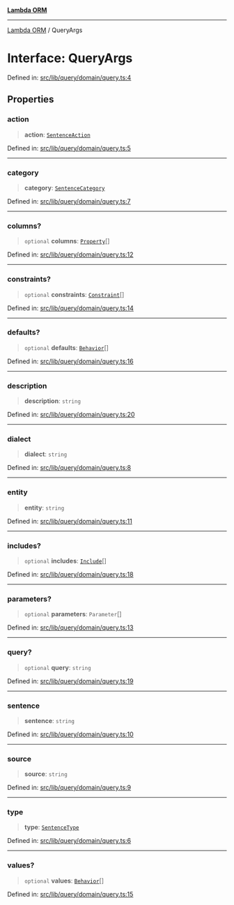 [**Lambda ORM**](../README.md)

***

[Lambda ORM](../README.md) / QueryArgs

# Interface: QueryArgs

Defined in: [src/lib/query/domain/query.ts:4](https://github.com/lambda-orm/lambdaorm/blob/0c7200c61eb042585cd3ed78e0f69b7956734d6b/src/lib/query/domain/query.ts#L4)

## Properties

### action

> **action**: [`SentenceAction`](../enumerations/SentenceAction.md)

Defined in: [src/lib/query/domain/query.ts:5](https://github.com/lambda-orm/lambdaorm/blob/0c7200c61eb042585cd3ed78e0f69b7956734d6b/src/lib/query/domain/query.ts#L5)

***

### category

> **category**: [`SentenceCategory`](../enumerations/SentenceCategory.md)

Defined in: [src/lib/query/domain/query.ts:7](https://github.com/lambda-orm/lambdaorm/blob/0c7200c61eb042585cd3ed78e0f69b7956734d6b/src/lib/query/domain/query.ts#L7)

***

### columns?

> `optional` **columns**: [`Property`](Property.md)[]

Defined in: [src/lib/query/domain/query.ts:12](https://github.com/lambda-orm/lambdaorm/blob/0c7200c61eb042585cd3ed78e0f69b7956734d6b/src/lib/query/domain/query.ts#L12)

***

### constraints?

> `optional` **constraints**: [`Constraint`](Constraint.md)[]

Defined in: [src/lib/query/domain/query.ts:14](https://github.com/lambda-orm/lambdaorm/blob/0c7200c61eb042585cd3ed78e0f69b7956734d6b/src/lib/query/domain/query.ts#L14)

***

### defaults?

> `optional` **defaults**: [`Behavior`](Behavior.md)[]

Defined in: [src/lib/query/domain/query.ts:16](https://github.com/lambda-orm/lambdaorm/blob/0c7200c61eb042585cd3ed78e0f69b7956734d6b/src/lib/query/domain/query.ts#L16)

***

### description

> **description**: `string`

Defined in: [src/lib/query/domain/query.ts:20](https://github.com/lambda-orm/lambdaorm/blob/0c7200c61eb042585cd3ed78e0f69b7956734d6b/src/lib/query/domain/query.ts#L20)

***

### dialect

> **dialect**: `string`

Defined in: [src/lib/query/domain/query.ts:8](https://github.com/lambda-orm/lambdaorm/blob/0c7200c61eb042585cd3ed78e0f69b7956734d6b/src/lib/query/domain/query.ts#L8)

***

### entity

> **entity**: `string`

Defined in: [src/lib/query/domain/query.ts:11](https://github.com/lambda-orm/lambdaorm/blob/0c7200c61eb042585cd3ed78e0f69b7956734d6b/src/lib/query/domain/query.ts#L11)

***

### includes?

> `optional` **includes**: [`Include`](../classes/Include.md)[]

Defined in: [src/lib/query/domain/query.ts:18](https://github.com/lambda-orm/lambdaorm/blob/0c7200c61eb042585cd3ed78e0f69b7956734d6b/src/lib/query/domain/query.ts#L18)

***

### parameters?

> `optional` **parameters**: `Parameter`[]

Defined in: [src/lib/query/domain/query.ts:13](https://github.com/lambda-orm/lambdaorm/blob/0c7200c61eb042585cd3ed78e0f69b7956734d6b/src/lib/query/domain/query.ts#L13)

***

### query?

> `optional` **query**: `string`

Defined in: [src/lib/query/domain/query.ts:19](https://github.com/lambda-orm/lambdaorm/blob/0c7200c61eb042585cd3ed78e0f69b7956734d6b/src/lib/query/domain/query.ts#L19)

***

### sentence

> **sentence**: `string`

Defined in: [src/lib/query/domain/query.ts:10](https://github.com/lambda-orm/lambdaorm/blob/0c7200c61eb042585cd3ed78e0f69b7956734d6b/src/lib/query/domain/query.ts#L10)

***

### source

> **source**: `string`

Defined in: [src/lib/query/domain/query.ts:9](https://github.com/lambda-orm/lambdaorm/blob/0c7200c61eb042585cd3ed78e0f69b7956734d6b/src/lib/query/domain/query.ts#L9)

***

### type

> **type**: [`SentenceType`](../enumerations/SentenceType.md)

Defined in: [src/lib/query/domain/query.ts:6](https://github.com/lambda-orm/lambdaorm/blob/0c7200c61eb042585cd3ed78e0f69b7956734d6b/src/lib/query/domain/query.ts#L6)

***

### values?

> `optional` **values**: [`Behavior`](Behavior.md)[]

Defined in: [src/lib/query/domain/query.ts:15](https://github.com/lambda-orm/lambdaorm/blob/0c7200c61eb042585cd3ed78e0f69b7956734d6b/src/lib/query/domain/query.ts#L15)
